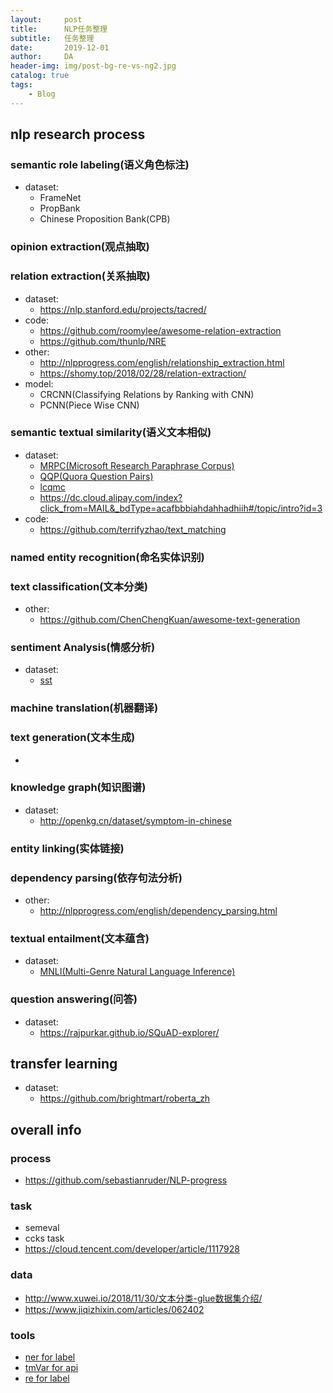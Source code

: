 ```yaml
---
layout:     post
title:      NLP任务整理
subtitle:   任务整理
date:       2019-12-01
author:     DA
header-img: img/post-bg-re-vs-ng2.jpg
catalog: true
tags:
    - Blog
---
```



## nlp research process


### semantic role labeling(语义角色标注)
- dataset:
  - FrameNet
  - PropBank
  - Chinese Proposition Bank(CPB)

### opinion extraction(观点抽取)

### relation extraction(关系抽取)
- dataset:
  - https://nlp.stanford.edu/projects/tacred/
- code:
  - https://github.com/roomylee/awesome-relation-extraction
  - https://github.com/thunlp/NRE
- other:
  - http://nlpprogress.com/english/relationship_extraction.html
  - https://shomy.top/2018/02/28/relation-extraction/
- model:
  - CRCNN(Classifying Relations by Ranking with CNN)
  - PCNN(Piece Wise CNN)

### semantic textual similarity(语义文本相似)
- dataset:
  - [MRPC(Microsoft Research Paraphrase Corpus)](https://www.microsoft.com/en-us/download/details.aspx?id=52398)
  - [QQP(Quora Question Pairs)](https://www.quora.com/q/quoradata/First-Quora-Dataset-Release-Question-Pairs)
  - [lcqmc](http://icrc.hitsz.edu.cn/info/1037/1146.htm)
  - https://dc.cloud.alipay.com/index?click_from=MAIL&_bdType=acafbbbiahdahhadhiih#/topic/intro?id=3
- code:
  - https://github.com/terrifyzhao/text_matching

### named entity recognition(命名实体识别)

### text classification(文本分类)
- other:
  - https://github.com/ChenChengKuan/awesome-text-generation

### sentiment Analysis(情感分析)
- dataset:
  - [sst](http://ai.stanford.edu/~amaas/data/sentiment/)

### machine translation(机器翻译)

### text generation(文本生成)
-

### knowledge graph(知识图谱)
- dataset:
  - http://openkg.cn/dataset/symptom-in-chinese

### entity linking(实体链接)

### dependency parsing(依存句法分析)
- other:
  - http://nlpprogress.com/english/dependency_parsing.html

### textual entailment(文本蕴含)
- dataset:
  - [MNLI(Multi-Genre Natural Language Inference)](http://www.nyu.edu/projects/bowman/multinli/)

### question answering(问答)
- dataset:
  - https://rajpurkar.github.io/SQuAD-explorer/

## transfer learning
- dataset:
  - https://github.com/brightmart/roberta_zh

## overall info


### process
- https://github.com/sebastianruder/NLP-progress

### task
- semeval
- ccks task
- https://cloud.tencent.com/developer/article/1117928

### data
- http://www.xuwei.io/2018/11/30/文本分类-glue数据集介绍/
- https://www.jiqizhixin.com/articles/062402

### tools
- [ner for label](https://rasahq.github.io/rasa-nlu-trainer/)
- [tmVar for api](https://www.ncbi.nlm.nih.gov/research/bionlp/Tools/tmvar/)
- [re for label](http://brat.nlplab.org/installation.html)
